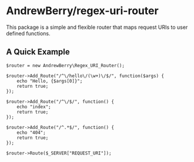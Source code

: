 # AndrewBerry/regex-uri-router

This package is a simple and flexible router that maps request URIs to user defined functions.

## A Quick Example
````
$router = new AndrewBerry\Regex_URI_Router();

$router->Add_Route("/^\/hello\/(\w+)\/$/", function($args) {
    echo "Hello, {$args[0]}";
    return true;
});

$router->Add_Route("/^\/$/", function() {
    echo "index";
    return true;
});

$router->Add_Route("/^.*$/", function() {
    echo "404";
    return true;
});

$router->Route($_SERVER["REQUEST_URI"]);
````
